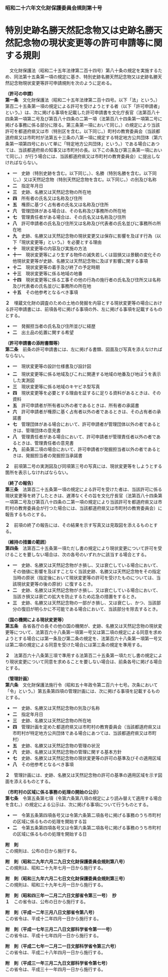 ### 昭和二十六年文化財保護委員会規則第十号  
# 特別史跡名勝天然記念物又は史跡名勝天然記念物の現状変更等の許可申請等に関する規則  
　文化財保護法（昭和二十五年法律第二百十四号）第八十条の規定を実施するため、同法第十五条第一項の規定に基き、特別史跡名勝天然記念物又は史跡名勝天然記念物現状変更等許可申請規則を次のように定める。  
  
**（許可の申請）**  
**第一条**　文化財保護法（昭和二十五年法律第二百十四号。以下「法」という。）第百二十五条第一項の規定による許可を受けようとする者（以下「許可申請者」という。）は、次に掲げる事項を記載した許可申請書を文化庁長官（法第百八十四条第一項第二号及び第百八十四条の二第一項（法第百八十四条第一項第二号に掲げる事務に係る部分に限る。第三条第一項において同じ。）の規定により当該許可を都道府県又は市（特別区を含む。以下同じ。）町村の教育委員会（当該都道府県又は市町村が法第五十三条の八第一項に規定する特定地方公共団体（第六条第一項第四号において単に「特定地方公共団体」という。）である場合にあつては、当該都道府県の知事又は市町村の長。以下この条及び第三条第一項において同じ。）が行う場合には、当該都道府県又は市町村の教育委員会）に提出しなければならない。  
* **一**　史跡（特別史跡を含む。以下同じ。）、名勝（特別名勝を含む。以下同じ。）又は天然記念物（特別天然記念物を含む。以下同じ。）の別及び名称  
* **二**　指定年月日  
* **三**　史跡、名勝又は天然記念物の所在地  
* **四**　所有者の氏名又は名称及び住所  
* **五**　権原に基づく占有者の氏名又は名称及び住所  
* **六**　管理団体がある場合は、その名称及び事務所の所在地  
* **七**　管理責任者がある場合は、その氏名又は名称及び住所  
* **八**　許可申請者の氏名及び住所又は名称及び代表者の氏名並びに事務所の所在地  
* **九**　史跡、名勝又は天然記念物の現状変更又は保存に影響を及ぼす行為（以下「現状変更等」という。）を必要とする理由  
* **十**　現状変更等の内容及び実施の方法  
* **十一**　現状変更等により生ずる物件の滅失若しくは毀損又は景観の変化その他現状変更等が史跡、名勝又は天然記念物に及ぼす影響に関する事項  
* **十二**　現状変更等の着手及び終了の予定時期  
* **十三**　現状変更等に係る地域の地番  
* **十四**　現状変更等に係る工事その他の行為の施行者の氏名及び住所又は名称及び代表者の氏名並びに事務所の所在地  
* **十五**　その他参考となるべき事項  
  
**２**　埋蔵文化財の調査のための土地の発掘を内容とする現状変更等の場合における許可申請書には、前項各号に掲げる事項の外、左に掲げる事項を記載するものとする。  
* **一**　発掘担当者の氏名及び住所並びに経歴  
* **二**　出土品の処置に関する希望  
  
**（許可申請書の添附書類等）**  
**第二条**　前条の許可申請書には、左に掲げる書類、図面及び写真を添えなければならない。  
* **一**　現状変更等の設計仕様書及び設計図  
* **二**　現状変更等に係る地域及びこれに関連する地域の地番及び地<ruby>ぼ<rt>ヽ</rt></ruby><ruby>う<rt>ヽ</rt></ruby>を表示した実測図  
* **三**　現状変更等に係る地域のキヤビネ型写真  
* **四**　現状変更等を必要とする理由を証するに足りる資料があるときは、その資料  
* **五**　許可申請者が所有者以外の者であるときは、所有者の承諾書  
* **六**　許可申請者が権原に基く占有者以外の者であるときは、その占有者の承諾書  
* **七**　管理団体がある場合において、許可申請者が管理団体以外の者であるときは、管理団体の意見書  
* **八**　管理責任者がある場合において、許可申請者が管理責任者以外の者であるときは、管理責任者の意見書  
* **九**　前条第二項の場合において、許可申請者が発掘担当者以外の者であるときは、発掘担当者の発掘担当承諾書  
  
**２**　前項第二号の実測図及び同項第三号の写真には、現状変更等をしようとする箇所を表示しなければならない。  
  
**（終了の報告）**  
**第三条**　法第百二十五条第一項の規定による許可を受けた者は、当該許可に係る現状変更等を終了したときは、遅滞なくその旨を文化庁長官（法第百八十四条第一項第二号及び第百八十四条の二第一項の規定により当該許可を都道府県又は市町村の教育委員会が行つた場合には、当該都道府県又は市町村の教育委員会）に報告するものとする。  
  
**２**　前項の終了の報告には、その結果を示す写真又は見取図を添えるものとする。  
  
**（維持の措置の範囲）**  
**第四条**　法第百二十五条第一項ただし書の規定により現状変更について許可を受けることを要しない場合は、次の各号のいずれかに該当する場合とする。  
* **一**　史跡、名勝又は天然記念物がき損し、又は衰亡している場合において、その価値に影響を及ぼすことなく当該史跡、名勝又は天然記念物をその指定当時の原状（指定後において現状変更等の許可を受けたものについては、当該現状変更等の後の原状）に復するとき。  
* **二**　史跡、名勝又は天然記念物がき損し、又は衰亡している場合において、当該き損又は衰亡の拡大を防止するため応急の措置をするとき。  
* **三**　史跡、名勝又は天然記念物の一部がき損し、又は衰亡し、かつ、当該部分の復旧が明らかに不可能である場合において、当該部分を除去するとき。  
  
**（国の機関による現状変更等）**  
**第五条**　各省各庁の長その他の国の機関が、史跡、名勝又は天然記念物の現状変更等について、法第百六十八条第一項第一号又は第二項の規定による同意を求めようとする場合には第一条及び第二条の規定を、法第百六十八条第一項第一号又は第二項の規定による同意を受けた場合には第三条の規定を準用する。  
  
**２**　法第百六十八条第三項で準用する法第百二十五条第一項ただし書の規定により現状変更について同意を求めることを要しない場合は、前条各号に掲げる場合とする。  
  
**（管理計画）**  
**第六条**　文化財保護法施行令（昭和五十年政令第二百六十七号。次条において「令」という。）第五条第四項の管理計画には、次に掲げる事項を記載するものとする。  
* **一**　史跡、名勝又は天然記念物の別及び名称  
* **二**　指定年月日  
* **三**　史跡、名勝又は天然記念物の所在地  
* **四**　管理計画を定めた都道府県又は市町村の教育委員会（当該都道府県又は市町村が特定地方公共団体である場合にあつては、当該都道府県又は市町村）  
* **五**　史跡、名勝又は天然記念物の管理の状況  
* **六**　史跡、名勝又は天然記念物の管理に関する基本方針  
* **七**　史跡、名勝又は天然記念物の現状変更等の許可の基準及びその適用区域  
* **八**　その他参考となるべき事項  
  
**２**　管理計画には、史跡、名勝又は天然記念物の許可の基準の適用区域を示す図面を添えるものとする。  
  
**（市町村の区域に係る事務の処理の開始の公示）**  
**第七条**　令第五条第七項（令第六条第八項の規定により読み替えて適用する場合を含む。）の規定による公示は、次に掲げる事項について行うものとする。  
* **一**　令第五条第四項各号又は令第六条第二項各号に掲げる事務のうち市町村の区域に係るものの処理を開始する旨  
* **二**　令第五条第四項各号又は令第六条第二項各号に掲げる事務のうち市町村の区域に係るものの処理を開始する日  
  
**附　則**  
この規則は、公布の日から施行する。  
  
**附　則（昭和二九年六月二九日文化財保護委員会規則第八号）**  
この規則は、昭和二十九年七月一日から施行する。  
  
**附　則（昭和三九年六月二七日文化財保護委員会規則第三号）**  
この規則は、昭和三十九年七月一日から施行する。  
  
**附　則（昭和四三年一二月二六日文部省令第三一号）　抄**  
**１**　この省令は、公布の日から施行する。  
  
**附　則（平成一二年三月八日文部省令第八号）**  
この省令は、平成十二年四月一日から施行する。  
  
**附　則（平成一七年三月二八日文部科学省令第一一号）**  
この省令は、平成十七年四月一日から施行する。  
  
**附　則（平成二七年一二月二一日文部科学省令第三六号）**  
この省令は、平成二十八年四月一日から施行する。  
  
**附　則（平成三一年三月二九日文部科学省令第七号）**  
この省令は、平成三十一年四月一日から施行する。  
  
